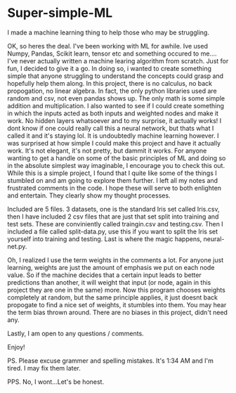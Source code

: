 # Super-simple-ML
I made a machine learning thing to help those who may be struggling.

OK, so heres the deal. I've been working with ML for awhile. Ive used Numpy, Pandas, Scikit learn, tensor etc and something occured to me....
I've never actually written a machine learing algorithm from scratch. Just for fun, I decided to give it a go.
In doing so, i wanted to create something simple that anyone struggling to understand the concepts could grasp and hopefully help them along.
In this project, there is no calculus, no back propogation, no linear algebra. In fact, the only python libraries used are random and csv, not even pandas shows up.
The only math is some simple addition and multiplication.
I also wanted to see if I could create something in which the inputs acted as both inputs and weighted nodes and make it work.
No hidden layers whatsoever and to my surprise, it actually works!
I dont know if one could really call this a neural network, but thats what I called it and it's staying lol. It is undoubtedly machine learning however.
I was surprised at how simple I could make this project and have it actually work. It's not elegant, it's not pretty, but dammit it works.
For anyone wanting to get a handle on some of the basic principles of ML and doing so in the absolute simplest way imaginable, I encourage you to check this out.
While this is a simple project, I found that I quite like some of the things I stumbled on and am going to explore them further.
I left all my notes and frustrated comments in the code. I hope these will serve to both enlighten and entertain. They clearly show my thought processes.

Included are 5 files. 3 datasets, one is the standard Iris set called Iris.csv, then I have included 2 csv files that are just that set split into training and test sets.
These are conviniently called traingin.csv and testing.csv. Then I included a file called split-data.py, use this if you want to split the Iris set yourself into training and testing. Last is where the magic happens, neural-net.py.

Oh, I realized I use the term weights in the comments a lot. For anyone just learning, weights are just the amount of emphasis we put on each node value. So if the machine decides that a certain input leads to better predictions than another, it will weight that input (or node, again in this project they are one in the same) more. Now this program chooses weights completely at random, but the same principle applies, it just doesnt back propogate to find a nice set of weights, it stumbles into them. You may hear the term bias thrown around. There are no biases in this project, didn't need any.

Lastly, I am open to any questions / comments. 

Enjoy!


PS. Please excuse grammer and spelling mistakes. It's 1:34 AM and I'm tired. I may fix them later.


PPS. No, I wont...Let's be honest.
